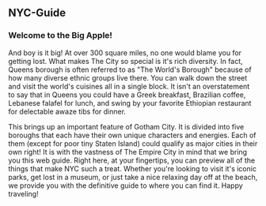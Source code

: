 <h2>NYC-Guide</h2>

<h3>Welcome to the Big Apple!</h3>

<p>
And boy is it big! At over 300 square miles, no one would blame you for getting lost. What makes The City so special is it's rich diversity. In fact, Queens borough is often referred to as "The World's Borough" because of how many diverse ethnic groups live there. You can walk down the street and visit the world's cuisines all in a single block. It isn't an overstatement to say that in Queens you could have a Greek breakfast, Brazilian coffee, Lebanese falafel for lunch, and swing by your favorite Ethiopian restaurant for delectable awaze tibs for dinner.

This brings up an important feature of Gotham City. It is divided into five boroughs that each have their own unique characters and energies. Each of them (except for poor tiny Staten Island) could qualify as major cities in their own right! It is with the vastness of The Empire City in mind that we bring you this web guide. Right here, at your fingertips, you can preview all of the things that make NYC such a treat. Whether you're looking to visit it's iconic parks, get lost in a museum, or just take a nice relaxing day off at the beach, we provide you with the definitive guide to where you can find it. Happy traveling!
</p>

